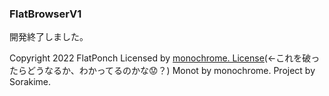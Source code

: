### FlatBrowserV1

開発終了しました。

Copyright 2022 FlatPonch
Licensed by [monochrome. License](https://sorakime.github.io/mncr/license)(←これを破ったらどうなるか、わかってるのかな😟？)
Monot by monochrome. Project by Sorakime.
